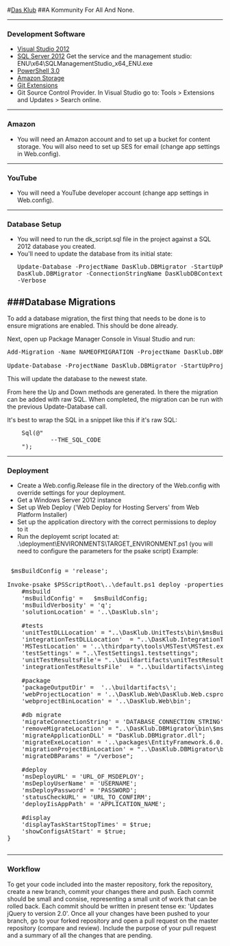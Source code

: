 #[Das Klub](http://dasklub.com)
##A Kommunity For All And None.

---
### Development Software

- [Visual Studio 2012](http://www.microsoft.com/visualstudio/eng/downloads)
- [SQL Server 2012](http://www.microsoft.com/en-ca/download/details.aspx?id=29062) Get the service and the management studio: ENU\x64\SQLManagementStudio_x64_ENU.exe 
- [PowerShell 3.0](http://www.microsoft.com/web/downloads/platform.aspx)
- [Amazon Storage](http://www.cloudberrylab.com/)
- [Git Extensions](http://sourceforge.net/projects/gitextensions/)
- Git Source Control Provider. In Visual Studio go to: Tools > Extensions and Updates > Search online.

---
### Amazon
- You will need an Amazon account and to set up a bucket for content storage. You will also need to set up SES for email (change app settings in Web.config).

---
### YouTube
- You will need a YouTube developer account (change app settings in Web.config).

---
### Database Setup

- You will need to run the dk_script.sql file in the project against a SQL 2012 database you created.
- You'll need to update the database from its initial state: <Pre> Update-Database -ProjectName DasKlub.DBMigrator -StartUpProjectName DasKlub.DBMigrator -ConnectionStringName DasKlubDBContext -Verbose</pre>


###Database Migrations
---

To add a database migration, the first thing that needs to be done is to ensure migrations are enabled. This should be done already. 

Next, open up Package Manager Console in Visual Studio and run: 

<pre>
Add-Migration -Name NAMEOFMIGRATION -ProjectName DasKlub.DBMigrator -StartUpProjectName DasKlub.DBMigrator -ConnectionStringName DasKlubDBContext

Update-Database -ProjectName DasKlub.DBMigrator -StartUpProjectName DasKlub.DBMigrator -ConnectionStringName DasKlubDBContext -Verbose
</pre>
 
This will update the database to the newest state. 

From here the Up and Down methods are generated. In there the migration can be added with raw SQL. When completed, the migration can be run with the previous Update-Database call.

It's best to wrap the SQL in a snippet like this if it's raw SQL:
<pre>
    Sql(@"                        
            --THE_SQL_CODE
    ");
</pre>


---
### Deployment

- Create a Web.config.Release file in the directory of the Web.config with override settings for your deployment.
- Get a Windows Server 2012 instance
- Set up Web Deploy ('Web Deploy for Hosting Servers' from Web Platform Installer)
- Set up the application directory with the correct permissions to deploy to it
- Run the deployemt script located at: .\deployment\ENVIRONMENTS\TARGET_ENVIRONMENT.ps1 (you will need to configure the parameters for the psake script) Example:

<pre>

 $msBuildConfig = 'release';

Invoke-psake $PSScriptRoot\..\default.ps1 deploy -properties @{
    #msbuild
    'msBuildConfig' =   $msBuildConfig;
    'msBuildVerbosity' = 'q';
    'solutionLocation' = '..\DasKlub.sln';

    #tests
    'unitTestDLLLocation' = "..\DasKlub.UnitTests\bin\$msBuildConfig\DasKlub.UnitTests.dll";
    'integrationTestDLLLocation'  = "..\DasKlub.IntegrationTests\bin\$msBuildConfig\DasKlub.IntegrationTests.dll";
    'MSTestLocation' = '..\thirdparty\tools\MSTest\MSTest.exe';
    'testSettings' = "..\TestSettings1.testsettings";
    'unitTestResultsFile'= "..\buildartifacts\unitTestResults.trx";
    'integrationTestResultsFile'  = "..\buildartifacts\integrationTestResults.trx";

    #package
    'packageOutputDir' =  '..\buildartifacts\';
    'webProjectLocation' = '..\DasKlub.Web\DasKlub.Web.csproj';
    'webprojectBinLocation' = '..\DasKlub.Web\bin';

    #db migrate
    'migrateConnectionString' = 'DATABASE_CONNECTION_STRING';
    'removeMigrateLocation' = "..\DasKlub.DBMigrator\bin\$msBuildConfig\Migrate.exe";
    'migrateApplicationDLL' = "DasKlub.DBMigrator.dll";
    'migrateExeLocation' = '..\packages\EntityFramework.6.0.0-rc1\tools\Migrate.exe'; #or whatever is more current
    'migrationProjectBinLocation' = "..\DasKlub.DBMigrator\bin\$msBuildConfig";
    'migrateDBParams' = "/verbose";

    #deploy
    'msDeployURL' = 'URL_OF_MSDEPLOY';
    'msDeployUserName' = 'USERNAME';
    'msDeployPassword' = 'PASSWORD';
    'statusCheckURL' = 'URL_TO_CONFIRM';
    'deployIisAppPath' = 'APPLICATION_NAME';

    #display
    'displayTaskStartStopTimes' = $true;
    'showConfigsAtStart' = $true;
}

</pre>



---
### Workflow

To get your code included into the master repository, fork the repository, create a new branch, commit your changes there and push.
Each commit should be small and consise, representing a small unit of work that can be rolled back.
Each commit should be written in present tense ex: 'Updates jQuery to version 2.0'.
Once all your changes have been pushed to your branch, go to your forked repository and open a pull request on the master repository (compare and review).
Include the purpose of your pull request and a summary of all the changes that are pending.
